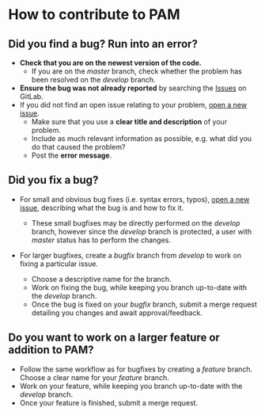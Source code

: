 How to contribute to PAM
==========================

Did you find a bug? Run into an error?
-----------------------------------------

* **Check that you are on the newest version of the code.**
    * If you are on the *master* branch, check whether the problem has been resolved on the *develop* branch.
* **Ensure the bug was not already reported** by searching the [Issues](https://gitlab.com/PAM-PIE/PAM/issues) on GitLab.
* If you did not find an open issue relating to your problem, [open a new issue](https://gitlab.com/PAM-PIE/PAM/issues/new).
    * Make sure that you use a **clear title and description** of your problem.
    * Include as much relevant information as possible, e.g. what did you do that caused the problem?
    * Post the **error message**.
    
Did you fix a bug?
--------------------

* For small and obvious bug fixes (i.e. syntax errors, typos), [open a new issue](https://gitlab.com/PAM-PIE/PAM/issues/new),
    describing what the bug is and how to fix it.
    * These small bugfixes may be directly performed on the *develop* branch, however since the *develop* branch is protected, 
        a user with *master* status has to perform the changes.
    
* For larger bugfixes, create a *bugfix* branch from *develop* to work on fixing a particular issue.
    * Choose a descriptive name for the branch.
    * Work on fixing the bug, while keeping you branch up-to-date with the *develop* branch.
    * Once the bug is fixed on your *bugfix* branch, submit a merge request detailing you changes and await approval/feedback.

Do you want to work on a larger feature or addition to PAM?
-------------------------------------------------------------

* Follow the same workflow as for bugfixes by creating a *feature* branch. Choose a clear name for your *feature* branch. 
* Work on your feature, while keeping you branch up-to-date with the *develop* branch.
* Once your feature is finished, submit a merge request.